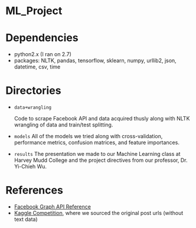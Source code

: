 # ML_Project

# Dependencies 
- python2.x (I ran on 2.7)
- packages:  NLTK, pandas, tensorflow, sklearn, numpy, urllib2, json, datetime, csv, time

# Directories
- `data+wrangling`
  
  Code to scrape Facebook API and data acquired thusly along with NLTK wrangling of data and train/test splitting.
  
- `models`
  All of the models we tried along with cross-validation, performance metrics, confusion matrices, and feature importances.
  
- `results`
  The presentation we made to our Machine Learning class at Harvey Mudd College and the project directives from our professor, Dr. Yi-Chieh Wu.

# References
- [Facebook Graph API Reference](https://developers.facebook.com/docs/graph-api/reference/v2.12/post)
- [Kaggle Competition](https://www.kaggle.com/mrisdal/fact-checking-facebook-politics-pages/home), where we sourced the original post urls (without text data) 
